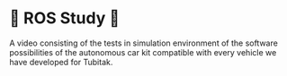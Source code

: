 # 🚀 ROS Study 🚀
A video consisting of the tests in simulation environment of the software possibilities of the autonomous car kit compatible with every vehicle we have developed for Tubitak.
